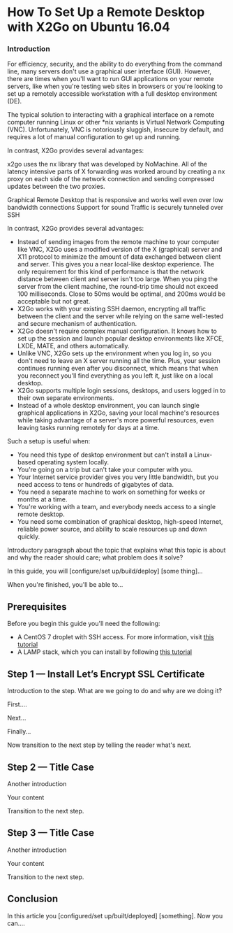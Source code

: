 # How To Set Up a Remote Desktop with X2Go on Ubuntu 16.04

### Introduction

For efficiency, security, and the ability to do everything from the command line, many servers don't use a graphical user interface (GUI). However, there are times when you'll want to run GUI applications on your remote servers, like when you're testing web sites in browsers or you're looking to set up a remotely accessible workstation with a full desktop environment (DE).

The typical solution to interacting with a graphical interface on a remote computer running Linux or other *nix variants is Virtual Network Computing (VNC). Unfortunately, VNC is notoriously sluggish, insecure by default, and requires a lot of manual configuration to get up and running.

In contrast, X2Go provides several advantages:

x2go uses the nx library that was developed by NoMachine. All of the latency intensive parts of X forwarding was worked around by creating a nx proxy on each side of the network connection and sending compressed updates between the two proxies.

Graphical Remote Desktop that is responsive and works well even over low bandwidth connections
Support for sound
Traffic is securely tunneled over SSH

In contrast, X2Go provides several advantages:

- Instead of sending images from the remote machine to your computer like VNC, X2Go uses a modified version of the X (graphical) server and X11 protocol to minimize the amount of data exchanged between client and server. This gives you a near local-like desktop experience. The only requirement for this kind of performance is that the network distance between client and server isn't too large. When you ping the server from the client machine, the round-trip time should not exceed 100 milliseconds. Close to 50ms would be optimal, and 200ms would be acceptable but not great.
- X2Go works with your existing SSH daemon, encrypting all traffic between the client and the server while relying on the same well-tested and secure mechanism of authentication.
- X2Go doesn't require complex manual configuration. It knows how to set up the session and launch popular desktop environments like XFCE, LXDE, MATE, and others automatically.
- Unlike VNC, X2Go sets up the environment when you log in, so you don't need to leave an X server running all the time. Plus, your session continues running even after you disconnect, which means that when you reconnect you'll find everything as you left it, just like on a local desktop.
- X2Go supports multiple login sessions, desktops, and users logged in to their own separate environments.
- Instead of a whole desktop environment, you can launch single graphical applications in X2Go, saving your local machine's resources while taking advantage of a server's more powerful resources, even leaving tasks running remotely for days at a time.

Such a setup is useful when:

- You need this type of desktop environment but can't install a Linux-based operating system locally.
- You're going on a trip but can't take your computer with you.
- Your Internet service provider gives you very little bandwidth, but you need access to tens or hundreds of gigabytes of data.
- You need a separate machine to work on something for weeks or months at a time.
- You're working with a team, and everybody needs access to a single remote desktop.
- You need some combination of graphical desktop, high-speed Internet, reliable power source, and ability to scale resources up and down quickly.

Introductory paragraph about the topic that explains what this topic is about and why the reader should care; what problem does it solve?

In this guide, you will [configure/set up/build/deploy] [some thing]...

When you're finished, you'll be able to...

## Prerequisites

Before you begin this guide you'll need the following:

-   A CentOS 7 droplet with SSH access. For more information, visit [this tutorial](https://www.digitalocean.com/community/tutorials/initial-server-setup-with-centos-7)
-   A LAMP stack, which you can install by following [this tutorial](https://www.digitalocean.com/community/tutorials/how-to-install-linux-apache-mysql-php-lamp-stack-on-centos-7)

## Step 1 — Install Let’s Encrypt SSL Certificate

Introduction to the step. What are we going to do and why are we doing it?

First....

Next...

Finally...

Now transition to the next step by telling the reader what's next.

## Step 2 — Title Case

Another introduction

Your content

Transition to the next step.

## Step 3 — Title Case

Another introduction

Your content

Transition to the next step.

## Conclusion

In this article you [configured/set up/built/deployed] [something]. Now you can....
